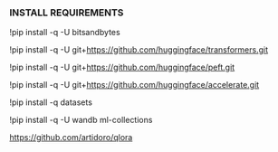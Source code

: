 ### INSTALL REQUIREMENTS

!pip install -q -U bitsandbytes

!pip install -q -U git+https://github.com/huggingface/transformers.git

!pip install -q -U git+https://github.com/huggingface/peft.git

!pip install -q -U git+https://github.com/huggingface/accelerate.git

!pip install -q datasets

!pip install -q -U wandb ml-collections


https://github.com/artidoro/qlora
